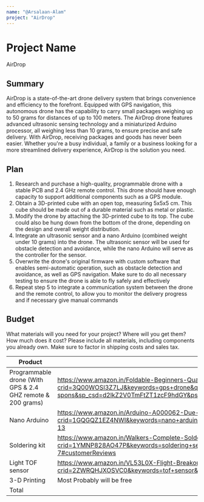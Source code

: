 ```yaml
---
name: "@Arsalaan-Alam"
project: "AirDrop"
---
```


# Project Name
AirDrop

## Summary
AirDrop is a state-of-the-art drone delivery system that brings convenience and efficiency to the forefront. Equipped with GPS navigation, this autonomous drone has the capability to carry small packages weighing up to 50 grams for distances of up to 100 meters. The AirDrop drone features advanced ultrasonic sensing technology and a miniaturized Arduino processor, all weighing less than 10 grams, to ensure precise and safe delivery. With AirDrop, receiving packages and goods has never been easier. Whether you're a busy individual, a family or a business looking for a more streamlined delivery experience, AirDrop is the solution you need.

## Plan

1. Research and purchase a high-quality, programmable drone with a stable PCB and 2.4 GHz remote control. This drone should have enough capacity to support additional components such as a GPS module.
2. Obtain a 3D-printed cube with an open top, measuring 5x5x5 cm. This cube should be made out of a durable material such as metal or plastic.
3. Modify the drone by attaching the 3D-printed cube to its top. The cube could also be hung down from the bottom of the drone, depending on the design and overall weight distribution.
4. Integrate an ultrasonic sensor and a nano Arduino (combined weight under 10 grams) into the drone. The ultrasonic sensor will be used for obstacle detection and avoidance, while the nano Arduino will serve as the controller for the sensor.
5. Overwrite the drone's original firmware with custom software that enables semi-automatic operation, such as obstacle detection and avoidance, as well as GPS navigation. Make sure to do all necessary testing to ensure the drone is able to fly safely and effectively
6. Repeat step 5 to integrate a communication system between the drone and the remote control, to allow you to monitor the delivery progress and if necessary give manual commands

## Budget

What materials will you need for your project? Where will you get them? How much does it cost? Please include all materials, including components you already own. Make sure to factor in shipping costs and sales tax.

| Product         | Supplier/Link                         | Cost   |
| --------------- | ------------------------------------- | ------ |
| Programmable drone (With GPS & 2.4 GHZ remote & 200 grams)  | https://www.amazon.in/Foldable-Beginners-Quadcopter-Gesture-Transmission/dp/B0BRFRHZQQ/ref=sr_1_1_sspa?crid=3Q00WOSI3Z7LJ&keywords=gps+drone&qid=1673355787&sprefix=gps+dro%2Caps%2C280&sr=8-1-spons&sp_csd=d2lkZ2V0TmFtZT1zcF9hdGY&psc=1 | $183.39  |
| Nano Arduino | https://www.amazon.in/Arduino-A000062-Due-Microcontroller-Board/dp/B00A6C3JN2/ref=sr_1_13?crid=1GQGQZ1EZ4NWI&keywords=nano+arduino&qid=1673355374&sprefix=nano+arduin%2Caps%2C278&sr=8-13  | $37.91 |
| Soldering kit | https://www.amazon.in/Walkers-Complete-Soldering-Machine-Multimeter/dp/B09GLVLV3H/ref=sr_1_7?crid=1YMNP828AO47P&keywords=soldering+set&qid=1673355539&sprefix=soldering+se%2Caps%2C244&sr=8-7#customerReviews  | $8.77 |
| Light TOF sensor | https://www.amazon.in/VL53L0X-Flight-Breakout-GY-VL53L0XV2-Distance/dp/B08F7T4GYB/ref=sr_1_2?crid=2ZWRQHJXOSVC0&keywords=tof+sensor&qid=1673355505&sprefix=tof+sens%2Caps%2C288&sr=8-2  | $3.06 |
| 3-D Printing          | Most Probably will be free          | $0|
| Total           |                                       | $232|
